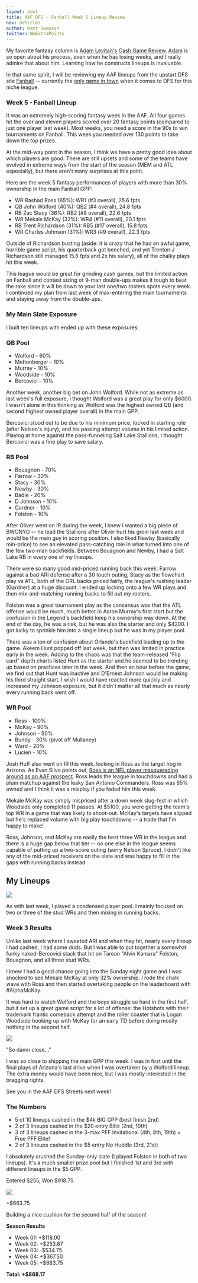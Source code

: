 ```yaml
---
layout: post
title: AAF DFS - Fanball Week 5 Lineup Review
nav: articles
author: Matt Swanson
twitter: NoExtraPoints
---
```


My favorite fantasy column is [Adam Levitan's Cash Game Review](https://www.draftkings.com/playbook/nfl/fantasy-football-adam-levitans-week-17-cash-game-review). [Adam](https://twitter.com/adamlevitan) is so open about his process, even when he has losing weeks, and I really admire that about him. Learning how he constructs lineups is invaluable.

In that same spirit, I will be reviewing my AAF lineups from the upstart DFS site [Fanball](https://www.fanball.com) -- currently the [only game in town](/ultimate-guide-to-aaf-fantasy) when it comes to DFS for this niche league.

<h3 class="team-header aaf-header">Week 5 - Fanball Lineup</h3>

It was an extremely high-scoring fantasy week in the AAF. All four games hit the over and eleven players scored over 20 fantasy points (compared to just one player last week). Most weeks, you need a score in the 90s to win tournaments on Fanball. This week you needed over 130 points to take down the top prizes.

At the mid-way point in the season, I think we have a pretty good idea about which players are good. There are still upsets and some of the teams have evolved in extreme ways from the start of the season (MEM and ATL especially), but there aren't many surprises at this point.

Here are the week 5 fantasy performances of players with more than 30% ownership in the main Fanball GPP:

- WR Rashad Ross (65%): WR1 (#3 overall), 25.6 fpts
- QB John Wolford (40%): QB2 (#4 overall), 24.8 fpts
- RB Zac Stacy (36%): RB2 (#8 overall), 22.6 fpts
- WR Mekale McKay (32%): WR4 (#11 overall), 20.1 fpts
- RB Trent Richardson (31%): RB5 (#17 overall), 15.8 fpts
- WR Charles Johnson (31%): WR3 (#9 overall), 22.3 fpts

Outside of Richardson busting (aside: it is crazy that he had an awful game, horrible game script, his quarterback got benched, and yet Trenton J Richardson still managed 15.8 fpts and 2x his salary), all of the chalky plays hit this week.

This league would be great for grinding cash games, but the limited action on Fanball and contest sizing of 9-man double-ups makes it tough to beat the rake since it will be down to your last one/two rosters spots every week. I continued my plan from last week of max-entering the main tournaments and staying away from the double-ups.

<h3 class="aaf-header-small">My Main Slate Exposure</h3>

I built ten lineups with ended up with these exposures:

### QB Pool

- Wolford - 60%
- Mettenberger - 10%
- Murray - 10%
- Woodside - 10%
- Bercovici - 10%

Another week, another big bet on John Wolford. While not as extreme as last week's full exposure, I thought Wolford was a great play for only \$6000. I wasn't alone in this thinking as Wolford was the highest owned QB (and second highest owned player overall) in the main GPP.

Bercovici stood out to be due to his minimum price, locked in starting role (after Nelson's injury), and his passing attempt volume in his limited action. Playing at home against the pass-funneling Salt Lake Stallions, I thought Bercovici was a fine play to save salary.

### RB Pool

- Bouagnon - 70%
- Farrow - 30%
- Stacy - 30%
- Newby - 30%
- Badie - 20%
- D Johnson - 10%
- Gardner - 10%
- Folston - 10%

After Oliver went on IR during the week, I knew I wanted a big piece of BWONYO -- he lead the Stallions after Oliver hurt his groin last week and would be the main guy in scoring position. I also liked Newby (basically min-price) to see an elevated pass-catching role in what turned into one of the few two-man backfields. Between Bouagnon and Newby, I had a Salt Lake RB in every one of my lineups.

There were so many good mid-priced running back this week: Farrow against a bad ARI defense after a 30 touch outing, Stacy as the flowchart play vs ATL, both of the ORL backs priced fairly, the league's rushing leader (Gardner) at a huge discount. I ended up locking onto a few WR plays and then mix-and-matching running backs to fill out my rosters.

Folston was a great tournament play as the consensus was that the ATL offense would be much, much better in Aaron Murray's first start but the confusion in the Legend's backfield keep his ownership way down. At the end of the day, he was a risk, but he was also the starter and only \$4200. I got lucky to sprinkle him into a single lineup but he was in my player pool.

There was a ton of confusion about Orlando's backfield leading up to the game. Akeem Hunt popped off last week, but then was limited in practice early in the week. Adding to the chaos was that the team-released "Flip card" depth charts listed Hunt as the starter and he seemed to be trending up based on practices later in the week. And then an hour before the game, we find out that Hunt was inactive and D'Ernest Johnson would be making his third straight start. I wish I would have reacted more quickly and increased my Johnson exposure, but it didn't matter all that much as nearly every running back went off.

### WR Pool

- Ross - 100%
- McKay - 90%
- Johnson - 50%
- Bundy - 30% (pivot off Mullaney)
- Ward - 20%
- Lucien - 10%

Josh Huff also went on IR this week, locking in Ross as the target hog in Arizona. As Evan Silva points out, [Ross is an NFL player masquerading around as an AAF prospect](https://twitter.com/evansilva/status/1104921200277508097). Ross leads the league in touchdowns and had a plum matchup against the leaky San Antonio Commanders. Ross was 65% owned and I think it was a misplay if you faded him this week.

Mekale McKay was simply mispriced after a down week slug-fest in which Woodside only completed 11 passes. At \$5100, you were getting the team's top WR in a game that was likely to shoot-out. McKay's targets have slipped but he's replaced volume with big play touchdowns -- a trade that I'm happy to make!

Ross, Johnson, and McKay are easily the best three WR in the league and there is a huge gap below that tier -- no one else in the league seems capable of putting up a two-score outing (sorry Nelson Spruce). I didn't like any of the mid-priced receivers on the slate and was happy to fill in the gaps with running backs instead.

## My Lineups

![](/images/fanball-week-5-lineups.png)

As with last week, I played a condensed player pool. I mainly focused on two or three of the stud WRs and then mixing in running backs.

<h3 class="team-header aaf-header">Week 3 Results</h3>

Unlike last week where I sweated ARI and when they hit, nearly every lineup I had cashed, I had some duds. But I was able to put together a somewhat funky naked-Bercovici stack that hit on Tarean "Alvin Kamara" Folston, Bouagnon, and all three stud WRs.

I knew I had a good chance going into the Sunday night game and I was shocked to see Mekale McKay at only 32% ownership. I rode the chalk wave with Ross and then started overtaking people on the leaderboard with #AlphaMcKay.

It was hard to watch Wolford and the boys struggle so hard in the first half, but it set up a great game script for a lot of offense: the Hotshots with their trademark frantic comeback attempt and the roller coaster that is Logan Woodside hooking up with McKay for an early TD before doing mostly nothing in the second half.

![](/images/fanball-week-5-hit.png)

"So damn close..."

I was so close to shipping the main GPP this week. I was in first until the final plays of Arizona's last drive when I was overtaken by a Wolford lineup. The extra money would have been nice, but I was mostly interested in the bragging rights.

See you in the AAF DFS Streets next week!

<h3 class="aaf-header-small">The Numbers</h3>

- 5 of 10 lineups cashed in the \$4k BIG GPP (best finish 2nd)
- 2 of 3 lineups cashed in the \$20 entry Blitz (2nd, 10th)
- 3 of 3 lineups cashed in the 3-max PFF Invitational (4th, 8th, 19th) + Free PFF Elite!
- 2 of 3 lineups cashed in the \$5 entry No Huddle (3rd, 21st)

I absolutely crushed the Sunday-only slate (I played Folston in both of two lineups). It's a much smaller prize pool but I finished 1st and 3rd with different lineups in the \$5 GPP.

Entered $255, Won $918.75

![](/images/fanball-week-5-results.png)

+\$663.75

Building a nice cushion for the second half of the season!

**Season Results**

- Week 01: +\$118.00
- Week 02: +\$253.67
- Week 03: -\$534.75
- Week 04: +\$367.50
- Week 05: +\$663.75

**Total: +\$868.17**
